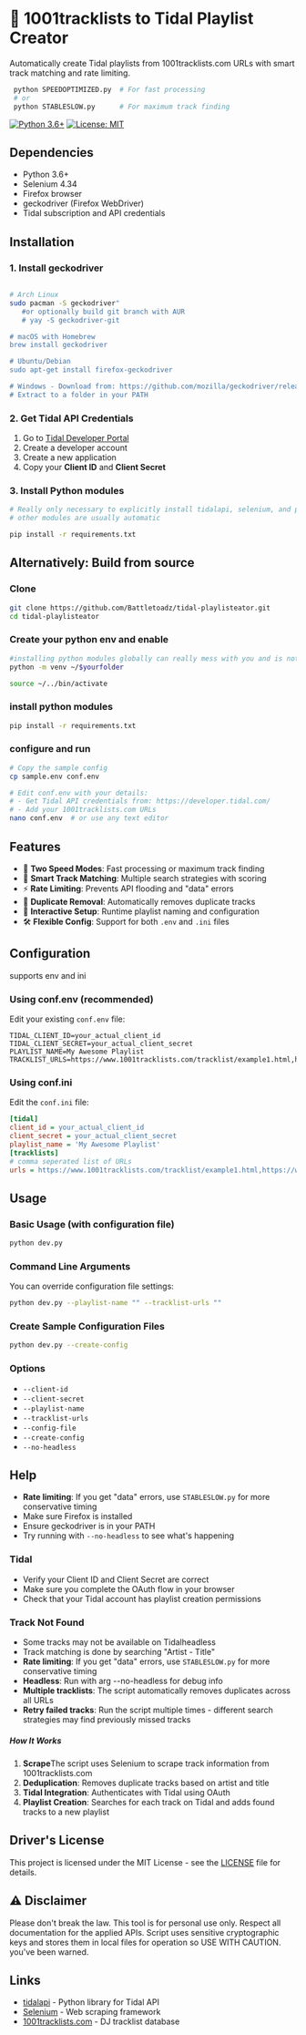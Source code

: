# 🎵 1001tracklists to Tidal Playlist Creator

Automatically create Tidal playlists from 1001tracklists.com URLs with smart track matching and rate limiting.

  ```bash
   python SPEEDOPTIMIZED.py  # For fast processing
   # or
   python STABLESLOW.py      # For maximum track finding
   ```

[![Python 3.6+](https://img.shields.io/badge/python-3.6+-blue.svg)](https://www.python.org/downloads/)
[![License: MIT](https://img.shields.io/badge/License-MIT-yellow.svg)](https://opensource.org/licenses/MIT)

## Dependencies
- Python 3.6+
- Selenium 4.34
- Firefox browser 
- geckodriver (Firefox WebDriver)
- Tidal subscription and API credentials

## Installation

### 1. Install geckodriver
```bash

# Arch Linux
sudo pacman -S geckodriver"
   #or optionally build git branch with AUR
   # yay -S geckodriver-git

# macOS with Homebrew
brew install geckodriver

# Ubuntu/Debian
sudo apt-get install firefox-geckodriver

# Windows - Download from: https://github.com/mozilla/geckodriver/releases
# Extract to a folder in your PATH

```

### 2. Get Tidal API Credentials
1. Go to [Tidal Developer Portal](https://developer.tidal.com/)
2. Create a developer account
3. Create a new application  
4. Copy your **Client ID** and **Client Secret**

### 3. Install Python modules

```bash
# Really only necessary to explicitly install tidalapi, selenium, and python-dotenv.
# other modules are usually automatic

pip install -r requirements.txt
```
## Alternatively: Build from source

### Clone
```bash
git clone https://github.com/Battletoadz/tidal-playlisteator.git
cd tidal-playlisteator
```
### Create your python env and enable
```bash
#installing python modules globally can really mess with you and is not recommended
python -m venv ~/$yourfolder

source ~/../bin/activate
```
### install python modules
```bash
pip install -r requirements.txt
```
### configure and run
```bash
# Copy the sample config
cp sample.env conf.env

# Edit conf.env with your details:
# - Get Tidal API credentials from: https://developer.tidal.com/
# - Add your 1001tracklists.com URLs
nano conf.env  # or use any text editor
```

## Features
- 🚀 **Two Speed Modes**: Fast processing or maximum track finding
- 🎯 **Smart Track Matching**: Multiple search strategies with scoring
- ⚡ **Rate Limiting**: Prevents API flooding and "data" errors  
- 🔄 **Duplicate Removal**: Automatically removes duplicate tracks
- 📝 **Interactive Setup**: Runtime playlist naming and configuration
- 🛠️ **Flexible Config**: Support for both `.env` and `.ini` files

## Configuration
supports env and ini

### Using conf.env (recommended)

Edit your existing `conf.env` file:

```env
TIDAL_CLIENT_ID=your_actual_client_id
TIDAL_CLIENT_SECRET=your_actual_client_secret
PLAYLIST_NAME=My Awesome Playlist
TRACKLIST_URLS=https://www.1001tracklists.com/tracklist/example1.html,https://www.1001tracklists.com/tracklist/example2.html
```
### Using conf.ini
Edit the `conf.ini` file:
```ini
[tidal]
client_id = your_actual_client_id
client_secret = your_actual_client_secret
playlist_name = 'My Awesome Playlist'
[tracklists]
# comma seperated list of URLs
urls = https://www.1001tracklists.com/tracklist/example1.html,https://www.1001tracklists.com/tracklist/example2.html
```
## Usage

### Basic Usage (with configuration file)
```bash
python dev.py
```
### Command Line Arguments
You can override configuration file settings:
```bash
python dev.py --playlist-name "" --tracklist-urls ""
```
### Create Sample Configuration Files
```bash
python dev.py --create-config
```
### Options
- `--client-id`
- `--client-secret`
- `--playlist-name`
- `--tracklist-urls`
- `--config-file`
- `--create-config`
- `--no-headless`
## Help
- **Rate limiting**: If you get "data" errors, use `STABLESLOW.py` for more conservative timing
- Make sure Firefox is installed
- Ensure geckodriver is in your PATH
- Try running with `--no-headless` to see what's happening
### Tidal 
- Verify your Client ID and Client Secret are correct
- Make sure you complete the OAuth flow in your browser
- Check that your Tidal account has playlist creation permissions
### Track Not Found
- Some tracks may not be available on Tidalheadless
- Track matching is done by searching "Artist - Title"
- **Rate limiting**: If you get "data" errors, use `STABLESLOW.py` for more conservative timing
- **Headless**: Run with arg --no-headless for debug info
- **Multiple tracklists**: The script automatically removes duplicates across all URLs
- **Retry failed tracks**: Run the script multiple times - different search strategies may find previously missed tracks
##### How It Works
1. **Scrape**The script uses Selenium to scrape track information from 1001tracklists.com
2. **Deduplication**: Removes duplicate tracks based on artist and title
3. **Tidal Integration**: Authenticates with Tidal using OAuth
4. **Playlist Creation**: Searches for each track on Tidal and adds found tracks to a new playlist

## Driver's License
This project is licensed under the MIT License - see the [LICENSE](LICENSE) file for details.

## ⚠️ Disclaimer
Please don't break the law. This tool is for personal use only. Respect all documentation for the applied APIs. 
Script uses sensitive cryptographic keys and stores them in local files for operation so USE WITH CAUTION. you've been warned.

## Links
- [tidalapi](https://github.com/tamland/python-tidal) - Python library for Tidal API
- [Selenium](https://selenium.dev/) - Web scraping framework
- [1001tracklists.com](https://1001tracklists.com/) - DJ tracklist database
